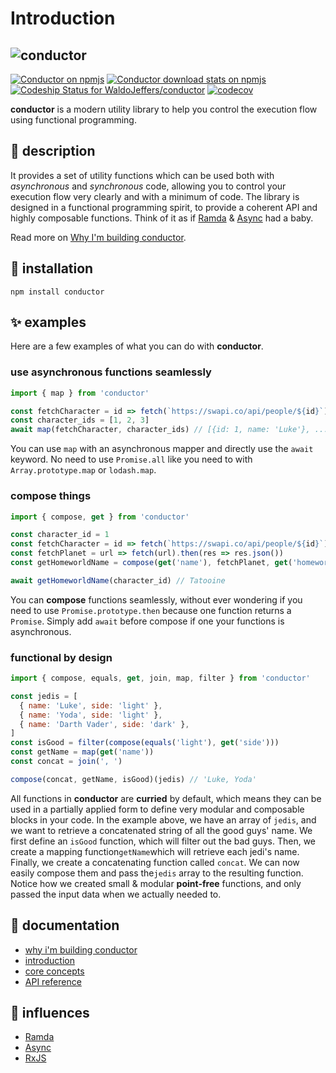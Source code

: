 # Introduction

## ![conductor](https://user-images.githubusercontent.com/7644970/40887398-99dfcdc4-6748-11e8-8d86-bbd343741b81.png)

[![Conductor on npmjs](https://img.shields.io/npm/v/conductor.svg?style=flat-square)](https://www.npmjs.com/package/conductor) [![Conductor download stats on npmjs](https://img.shields.io/npm/dw/conductor.svg?style=flat-square)](https://npm-stat.com/charts.html?package=conductor) [![Codeship Status for WaldoJeffers/conductor](https://img.shields.io/codeship/da09eb70-22e7-0136-b547-4e8bca269d75.svg?style=flat-square)](https://app.codeship.com/projects/286044) [![codecov](https://img.shields.io/codecov/c/github/WaldoJeffers/conductor.svg?style=flat-square)](https://codecov.io/gh/WaldoJeffers/conductor)

**conductor** is a modern utility library to help you control the execution flow using functional programming.

## 🤵 description

It provides a set of utility functions which can be used both with _asynchronous_ and _synchronous_ code, allowing you to control your execution flow very clearly and with a minimum of code. The library is designed in a functional programming spirit, to provide a coherent API and highly composable functions. Think of it as if [Ramda](http://ramdajs.com/) & [Async](http://caolan.github.io/async/) had a baby.

Read more on [Why I'm building conductor](https://medium.com/@achille.urbain/why-im-building-conductor-fa780da821cd).

## 🔧 installation

```text
npm install conductor
```

## ✨ examples

Here are a few examples of what you can do with **conductor**.

### use asynchronous functions seamlessly

```javascript
import { map } from 'conductor'

const fetchCharacter = id => fetch(`https://swapi.co/api/people/${id}`).then(res => res.json())
const character_ids = [1, 2, 3]
await map(fetchCharacter, character_ids) // [{id: 1, name: 'Luke'}, ...]
```

You can use `map` with an asynchronous mapper and directly use the `await` keyword. No need to use `Promise.all` like you need to with `Array.prototype.map` or `lodash.map`.

### compose things

```javascript
import { compose, get } from 'conductor'

const character_id = 1
const fetchCharacter = id => fetch(`https://swapi.co/api/people/${id}`).then(res => res.json())
const fetchPlanet = url => fetch(url).then(res => res.json())
const getHomeworldName = compose(get('name'), fetchPlanet, get('homeworld'), fetchCharacter)

await getHomeworldName(character_id) // Tatooine
```

You can **compose** functions seamlessly, without ever wondering if you need to use `Promise.prototype.then` because one function returns a `Promise`. Simply add `await` before compose if one your functions is asynchronous.

### functional by design

```javascript
import { compose, equals, get, join, map, filter } from 'conductor'

const jedis = [
  { name: 'Luke', side: 'light' },
  { name: 'Yoda', side: 'light' },
  { name: 'Darth Vader', side: 'dark' },
]
const isGood = filter(compose(equals('light'), get('side')))
const getName = map(get('name'))
const concat = join(', ')

compose(concat, getName, isGood)(jedis) // 'Luke, Yoda'
```

All functions in **conductor** are **curried** by default, which means they can be used in a partially applied form to define very modular and composable blocks in your code. In the example above, we have an array of `jedis`, and we want to retrieve a concatenated string of all the good guys' name. We first define an `isGood` function, which will filter out the bad guys. Then, we create a mapping function`getName`which will retrieve each jedi's name. Finally, we create a concatenating function called `concat`. We can now easily compose them and pass the`jedis` array to the resulting function. Notice how we created small & modular **point-free** functions, and only passed the input data when we actually needed to.

## 📖 documentation

* [why i'm building conductor](https://medium.com/@achille.urbain/why-im-building-conductor-fa780da821cd)
* [introduction](https://conductor.js.org/overview/introduction)
* [core concepts](https://conductor.js.org/overview/core-concepts)
* [API reference](https://conductor.js.org/api-reference/always)

## 🗿 influences

* [Ramda](http://ramdajs.com/)
* [Async](http://caolan.github.io/async/)
* [RxJS](http://reactivex.io/rxjs/)

